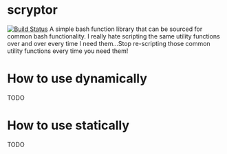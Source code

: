 # scryptor
[![Build Status](https://travis-ci.org/lewisdawson/scryptor.svg)](https://travis-ci.org/lewisdawson/scryptor)
A simple bash function library that can be sourced for common bash functionality. I really hate scripting the same utility functions over and over every time I need them...Stop re-scripting those common utility functions every time you need them!

# How to use dynamically
TODO

# How to use statically
TODO